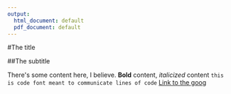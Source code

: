 ```yaml
---
output:
  html_document: default
  pdf_document: default
---
```

#The title

##The subtitle

There's some content here, I believe. **Bold** content, *italicized* content
`this is code font meant to communicate lines of code`
[Link to the goog](https://google.ca/)